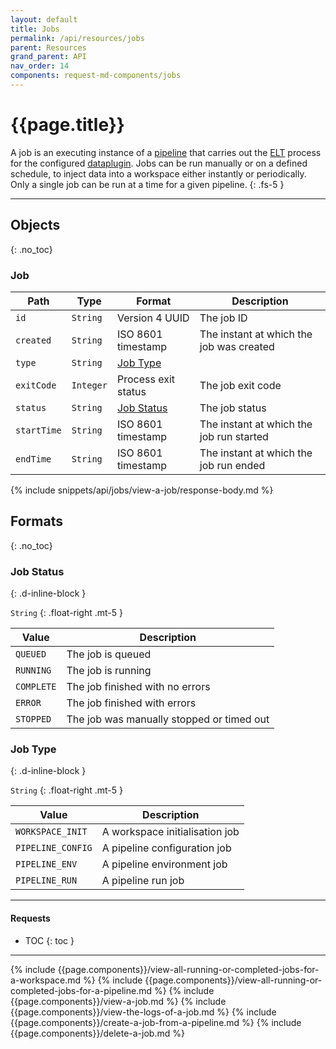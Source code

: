 ```yaml
---
layout: default
title: Jobs
permalink: /api/resources/jobs
parent: Resources
grand_parent: API
nav_order: 14
components: request-md-components/jobs
---
```


# {{page.title}}

A job is an executing instance of a [pipeline](pipelines) that carries out the [ELT](https://en.wikipedia.org/wiki/Extract,_load,_transform) process for the configured [dataplugin](dataplugins). Jobs can be run manually or on a defined schedule, to inject data into a workspace either instantly or periodically. Only a single job can be run at a time for a given pipeline.
{: .fs-5 }

---

## Objects
{: .no_toc}

### Job

Path | Type | Format | Description
---- | ---- | ------ | -----------
`id` | `String` | Version 4 UUID | The job ID
`created` | `String` | ISO 8601 timestamp | The instant at which the job was created
`type` | `String` | [Job Type](#job-type)
`exitCode` | `Integer` | Process exit status | The job exit code
`status` | `String` | [Job Status](#job-status) | The job status
`startTime` | `String` | ISO 8601 timestamp | The instant at which the job run started
`endTime` | `String` | ISO 8601 timestamp | The instant at which the job run ended

{% include snippets/api/jobs/view-a-job/response-body.md %}

## Formats
{: .no_toc}

### Job Status
{: .d-inline-block }

`String`
{: .float-right .mt-5 }

Value | Description
----- | -----------
`QUEUED` | The job is queued
`RUNNING` | The job is running
`COMPLETE` | The job finished with no errors
`ERROR` | The job finished with errors
`STOPPED` | The job was manually stopped or timed out

### Job Type
{: .d-inline-block }

`String`
{: .float-right .mt-5 }

Value | Description
----- | -----------
`WORKSPACE_INIT` | A workspace initialisation job
`PIPELINE_CONFIG` | A pipeline configuration job
`PIPELINE_ENV` | A pipeline environment job
`PIPELINE_RUN` | A pipeline run job

---

#### Requests

- TOC
{: toc }

---

{% include {{page.components}}/view-all-running-or-completed-jobs-for-a-workspace.md %}
{% include {{page.components}}/view-all-running-or-completed-jobs-for-a-pipeline.md %}
{% include {{page.components}}/view-a-job.md %}
{% include {{page.components}}/view-the-logs-of-a-job.md %}
{% include {{page.components}}/create-a-job-from-a-pipeline.md %}
{% include {{page.components}}/delete-a-job.md %}
